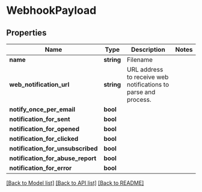 # WebhookPayload

## Properties
Name | Type | Description | Notes
------------ | ------------- | ------------- | -------------
**name** | **string** | Filename | 
**web_notification_url** | **string** | URL address to receive web notifications to parse and process. | 
**notify_once_per_email** | **bool** |  | 
**notification_for_sent** | **bool** |  | 
**notification_for_opened** | **bool** |  | 
**notification_for_clicked** | **bool** |  | 
**notification_for_unsubscribed** | **bool** |  | 
**notification_for_abuse_report** | **bool** |  | 
**notification_for_error** | **bool** |  | 

[[Back to Model list]](../README.md#documentation-for-models) [[Back to API list]](../README.md#documentation-for-api-endpoints) [[Back to README]](../README.md)


